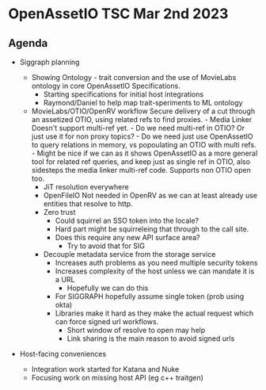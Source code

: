 # OpenAssetIO TSC Mar 2nd 2023

## Agenda

- Siggraph planning
    - Showing Ontology - trait conversion and the use of MovieLabs
      ontology in core OpenAssetIO Specifications.
        - Starting specifications for initial host integrations
        - Raymond/Daniel to help map trait-speriments to ML ontology
    - MovieLabs/OTIO/OpenRV workflow Secure delivery of a cut through an
      assetized OTIO, using related refs to find proxies.
            - Media Linker Doesn't support multi-ref yet.
            - Do we need multi-ref in OTIO? Or just use it for non proxy
              topics?
            - Do we need just use OpenAssetIO to query relations in
              memory, vs popoulating an OTIO with multi refs.
                - Might be nice if we can as it shows OpenAssetIO as a
                  more general tool for related ref queries, and keep
                  just as single ref in OTIO, also sidesteps the media
                  linker multi-ref code. Supports non OTIO open too.
        - JiT resolution everywhere
        - OpenFileIO Not needed in OpenRV as we can at least already use
          entities that resolve to http.
        - Zero trust
            - Could squirrel an SSO token into the locale?
            - Hard part might be squirreleing that through to the call
              site.
            - Does this require any new API surface area?
                - Try to avoid that for SIG
        - Decouple metadata service from the storage service
            - Increases auth problems as you need multiple security
              tokens
            - Increases complexity of the host unless we can mandate it
              is a URL
                - Hopefully we can do this
            - For SIGGRAPH hopefully assume single token (prob using
              okta)
            - Libraries make it hard as they make the actual request
              which can force signed url workflows.
                - Short window of resolve to open may help
                - Link sharing is the main reason to avoid signed urls
    
- Host-facing conveniences
    - Integration work started for Katana and Nuke
    - Focusing work on missing host API (eg c++ traitgen)
